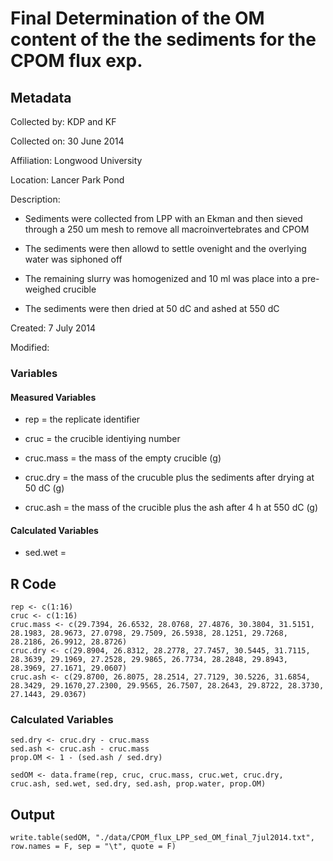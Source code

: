 # Final Determination of the OM content of the the sediments for the CPOM flux exp.

## Metadata

Collected by: KDP and KF

Collected on: 30 June 2014

Affiliation: Longwood University

Location: Lancer Park Pond

Description: 

* Sediments were collected from LPP with an Ekman and then sieved through a 250 um mesh to remove all macroinvertebrates and CPOM

* The sediments were then allowd to settle ovenight and the overlying water was siphoned off

* The remaining slurry was homogenized and 10 ml was place into a pre-weighed crucible

* The sediments were then dried at 50 dC and ashed at 550 dC

Created: 7 July 2014

Modified:

### Variables

#### Measured Variables

* rep = the replicate identifier

* cruc = the crucible identiying number

* cruc.mass = the mass of the empty crucible (g)

* cruc.dry = the mass of the crucuble plus the sediments after drying at 50 dC (g)

* cruc.ash = the mass of the crucible plus the ash after 4 h at 550 dC (g)

#### Calculated Variables

* sed.wet = 

## R Code

    rep <- c(1:16)
    cruc <- c(1:16)
    cruc.mass <- c(29.7394, 26.6532, 28.0768, 27.4876, 30.3804, 31.5151, 28.1983, 28.9673, 27.0798, 29.7509, 26.5938, 28.1251, 29.7268, 28.2186, 26.9912, 28.8726)
    cruc.dry <- c(29.8904, 26.8312, 28.2778, 27.7457, 30.5445, 31.7115, 28.3639, 29.1969, 27.2528, 29.9865, 26.7734, 28.2848, 29.8943, 28.3969, 27.1671, 29.0607)
    cruc.ash <- c(29.8700, 26.8075, 28.2514, 27.7129, 30.5226, 31.6854, 28.3429, 29.1670,27.2300, 29.9565, 26.7507, 28.2643, 29.8722, 28.3730, 27.1443, 29.0367)

### Calculated Variables

    sed.dry <- cruc.dry - cruc.mass
    sed.ash <- cruc.ash - cruc.mass
    prop.OM <- 1 - (sed.ash / sed.dry)

    sedOM <- data.frame(rep, cruc, cruc.mass, cruc.wet, cruc.dry, cruc.ash, sed.wet, sed.dry, sed.ash, prop.water, prop.OM)

## Output

    write.table(sedOM, "./data/CPOM_flux_LPP_sed_OM_final_7jul2014.txt", row.names = F, sep = "\t", quote = F) 
